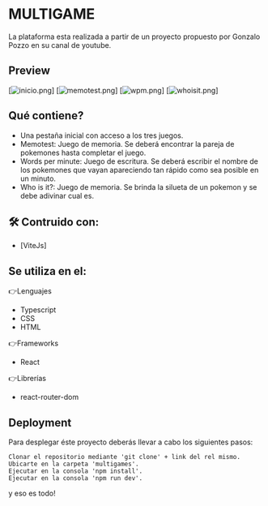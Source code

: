 # MULTIGAME
La plataforma esta realizada a partir de un proyecto propuesto por Gonzalo Pozzo en su canal de youtube.

## Preview
[![inicio.png](https://res.cloudinary.com/dem9ilhyh/image/upload/v1680616195/Ecommerce/Screenshot_18_nsuwog.png)]
[![memotest.png](https://res.cloudinary.com/dem9ilhyh/image/upload/v1680616195/Ecommerce/Screenshot_19_zzebs9.png)]
[![wpm.png](https://res.cloudinary.com/dem9ilhyh/image/upload/v1680616196/Ecommerce/Screenshot_20_tf3ozf.png)]
[![whoisit.png](https://res.cloudinary.com/dem9ilhyh/image/upload/v1680616196/Ecommerce/Screenshot_21_uyrpbp.png)]

## Qué contiene? 
* Una pestaña inicial con acceso a los tres juegos.
* Memotest: Juego de memoria. Se deberá encontrar la pareja de pokemones hasta completar el juego.
* Words per minute: Juego de escritura. Se deberá escribir el nombre de los pokemones que vayan apareciendo tan rápido como sea posible en un minuto.
* Who is it?: Juego de memoria. Se brinda la silueta de un pokemon y se debe adivinar cual es.


## 🛠 Contruido con:

* [ViteJs]
    
## Se utiliza en el:

👉Lenguajes
* Typescript
* CSS
* HTML

👉Frameworks
* React

👉Librerías
* react-router-dom

## Deployment

Para desplegar éste proyecto deberás llevar a cabo los siguientes pasos:

    Clonar el repositorio mediante 'git clone' + link del rel mismo.
    Ubicarte en la carpeta 'multigames'.
    Ejecutar en la consola 'npm install'.
    Ejecutar en la consola 'npm run dev'.

y eso es todo!
